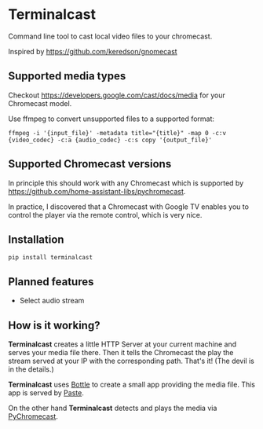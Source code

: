 # Terminalcast

Command line tool to cast local video files to your chromecast.

Inspired by https://github.com/keredson/gnomecast

## Supported media types
Checkout https://developers.google.com/cast/docs/media for your Chromecast model.

Use ffmpeg to convert unsupported files to a supported format:
```commandline
ffmpeg -i '{input_file}' -metadata title="{title}" -map 0 -c:v {video_codec} -c:a {audio_codec} -c:s copy '{output_file}'
```

## Supported Chromecast versions
In principle this should work with any Chromecast which is supported by https://github.com/home-assistant-libs/pychromecast.

In practice, I discovered that a Chromecast with Google TV enables you to control the player via the remote control, which is very nice.

## Installation
```commandline
pip install terminalcast
```

## Planned features
* Select audio stream

## How is it working?
**Terminalcast** creates a little HTTP Server at your current machine and serves your media file there. Then it tells the
Chromecast the play the stream served at your IP with the corresponding path. That's it! (The devil is in the details.)

**Terminalcast** uses [Bottle](https://bottlepy.org/docs/dev/) to create a small app providing the media file. This app is
served by [Paste](https://pypi.org/project/Paste/).

On the other hand **Terminalcast** detects and plays the media via [PyChromecast](https://pypi.org/project/PyChromecast/).
